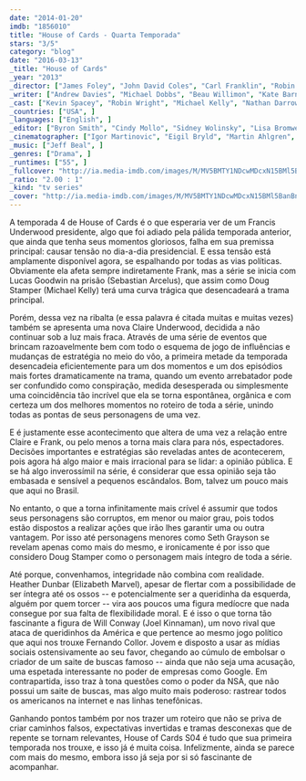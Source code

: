 ```yaml
---
date: "2014-01-20"
imdb: "1856010"
title: "House of Cards - Quarta Temporada"
stars: "3/5"
category: "blog"
date: "2016-03-13"
_title: "House of Cards"
_year: "2013"
_director: ["James Foley", "John David Coles", "Carl Franklin", "Robin Wright", "Allen Coulter", "David Fincher", "Charles McDougall", "Joel Schumacher", "John Dahl", ]
_writer: ["Andrew Davies", "Michael Dobbs", "Beau Willimon", "Kate Barnow", "Sam Forman", "John Mankiewicz", "Laura Eason", "Rick Cleveland", "Keith Huff", ]
_cast: ["Kevin Spacey", "Robin Wright", "Michael Kelly", "Nathan Darrow", "Mahershala Ali", "Justin Doescher", "Michael Gill", "Molly Parker", "Derek Cecil", ]
_countries: ["USA", ]
_languages: ["English", ]
_editor: ["Byron Smith", "Cindy Mollo", "Sidney Wolinsky", "Lisa Bromwell", "Michelle Tesoro", "Kirk Baxter", ]
_cinematographer: ["Igor Martinovic", "Eigil Bryld", "Martin Ahlgren", "Tim Ives", "Peter Konczal", ]
_music: ["Jeff Beal", ]
_genres: ["Drama", ]
_runtimes: ["55", ]
_fullcover: "http://ia.media-imdb.com/images/M/MV5BMTY1NDcwMDcxN15BMl5BanBnXkFtZTgwMDI1NTQzNDE@.jpg"
_ratio: "2.00 : 1"
_kind: "tv series"
_cover: "http://ia.media-imdb.com/images/M/MV5BMTY1NDcwMDcxN15BMl5BanBnXkFtZTgwMDI1NTQzNDE@._V1._SX95_SY140_.jpg"
---
```

A temporada 4 de House of Cards é o que esperaria ver de um Francis Underwood presidente, algo que foi adiado pela pálida temporada anterior, que ainda que tenha seus momentos gloriosos, falha em sua premissa principal: causar tensão no dia-a-dia presidencial. E essa tensão está amplamente disponível agora, se espalhando por todas as vias políticas. Obviamente ela afeta sempre indiretamente Frank, mas a série se inicia com Lucas Goodwin na prisão (Sebastian Arcelus), que assim como Doug Stamper (Michael Kelly) terá uma curva trágica que desencadeará a trama principal.

Porém, dessa vez na ribalta (e essa palavra é citada muitas e muitas vezes) também se apresenta uma nova Claire Underwood, decidida a não continuar sob a luz mais fraca. Através de uma série de eventos que brincam razoavelmente bem com todo o esquema de jogo de influências e mudanças de estratégia no meio do vôo, a primeira metade da temporada desencadeia eficientemente para um dos momentos e um dos episódios mais fortes dramaticamente na trama, quando um evento arrebatador pode ser confundido como conspiração, medida desesperada ou simplesmente uma coincidência tão incrível que ela se torna espontânea, orgânica e com certeza um dos melhores momentos no roteiro de toda a série, unindo todas as pontas de seus personagens de uma vez.

E é justamente esse acontecimento que altera de uma vez a relação entre Claire e Frank, ou pelo menos a torna mais clara para nós, espectadores. Decisões importantes e estratégias são reveladas antes de acontecerem, pois agora há algo maior e mais irracional para se lidar: a opinião pública. E se há algo inverossímil na série, é considerar que essa opinião seja tão embasada e sensível a pequenos escândalos. Bom, talvez um pouco mais que aqui no Brasil.

No entanto, o que a torna infinitamente mais crível é assumir que todos seus personagens são corruptos, em menor ou maior grau, pois todos estão dispostos a realizar ações que irão lhes garantir uma ou outra vantagem. Por isso até personagens menores como Seth Grayson se revelam apenas como mais do mesmo, e ironicamente é por isso que considero Doug Stamper como o personagem mais íntegro de toda a série.

Até porque, convenhamos, integridade não combina com realidade. Heather Dunbar (Elizabeth Marvel), apesar de flertar com a possibilidade de ser íntegra até os ossos -- e potencialmente ser a queridinha da esquerda, alguém por quem torcer -- vira aos poucos uma figura medíocre que nada consegue por sua falta de flexibilidade moral. E é isso o que torna tão fascinante a figura de Will Conway (Joel Kinnaman), um novo rival que ataca de queridinhos da América e que pertence ao mesmo jogo político que aqui nos trouxe Fernando Collor. Jovem e disposto a usar as mídias sociais ostensivamente ao seu favor, chegando ao cúmulo de embolsar o criador de um saite de buscas famoso -- ainda que não seja uma acusação, uma espetada interessante no poder de empresas como Google. Em contrapartida, isso traz à tona questões como o poder da NSA, que não possui um saite de buscas, mas algo muito mais poderoso: rastrear todos os americanos na internet e nas linhas tenefônicas.

Ganhando pontos também por nos trazer um roteiro que não se priva de criar caminhos falsos, expectativas invertidas e tramas desconexas que de repente se tornam relevantes, House of Cards S04 é tudo que sua primeira temporada nos trouxe, e isso já é muita coisa. Infelizmente, ainda se parece com mais do mesmo, embora isso já seja por si só fascinante de acompanhar.
